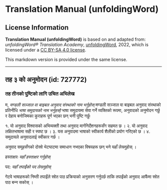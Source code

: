 # Translation Manual (unfoldingWord)

## License Information

**Translation Manual (unfoldingWord)** is based on and adapted from: _unfoldingWord® Translation Academy_, [unfoldingWord](https://unfoldingword.org/utw), 2022, which is licensed under a [CC BY-SA 4.0 license](https://creativecommons.org/licenses/by-sa/4.0/legalcode.en).

This markdown version is provided under the same license.



--------------------------------

## तह ३ को अनुमोदन (id: 727772)

### तह तीनको पुष्टिको लागि उचित अभिलेख

म, *मण्डली सञ्‍जाल वा बाइबल अनुवाद संस्थाको नाम भर्नुहोस्* मण्डली सञ्‍जाल वा बाइबल अनुवाद संस्थाको प्रतिनीधि *भाषा समुदायको नाम भर्नुहसो्* भाषा समुदायमा सेवा गर्ने व्यक्तिको रूपमा, अनुवादको अनुमोदन गर्छु र देहाय बनोजिमका कुराहरू पूर्ण भएका छन् भनी पुष्टि गर्छुः

१. यो अनुवाद विश्‍वासको अभिव्यक्ती तथा अनुवाद मार्गनिर्देशनहरूसँग सहमत छ । २. यो अनुवाद लक्षितभाषामा सही र स्पष्ट छ । ३. यस अनुवादमा भाषाको स्वीकार्य शैलीको प्रयोग गरिएको छ । ४. समुदायले अनुवादलाई स्वीकार गर्छ ।

अनुवाद समूहसँगको दोस्रो भेटघाटमा समाधान नभएका विषयहरू छन् भने यहाँ लेख्‍नुहोस् ।

हस्ताक्षरः *यहाँ हस्ताक्षर गर्नुहोस्*

पद: *यहाँ तपाईंको पद लेख्‍नुहोस्*

गेटवे भाषाहरूको निम्ती तपाईंले स्रोत पाठ प्रक्रियाको अनुसरण गर्नुपर्छ ताकि तपाईंको अनुवाद आफैंमा स्रोत पाठ बन्‍न सकोस् ।


